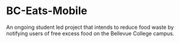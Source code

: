 # BC-Eats-Mobile

An ongoing student led project that intends to reduce food waste by notifying users of free excess food on the Bellevue College campus.
